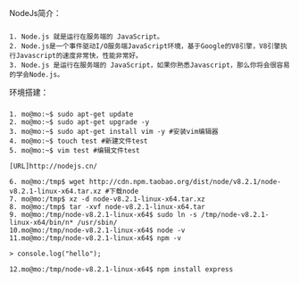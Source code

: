 NodeJs简介：
###	
	1. Node.js 就是运行在服务端的 JavaScript。
	2. Node.js是一个事件驱动I/O服务端JavaScript环境，基于Google的V8引擎，V8引擎执行Javascript的速度非常快，性能非常好。
	3. Node.js 是运行在服务端的 JavaScript，如果你熟悉Javascript，那么你将会很容易的学会Node.js。

环境搭建：
###
	1. mo@mo:~$ sudo apt-get update
	2. mo@mo:~$ sudo apt-get upgrade -y
	3. mo@mo:~$ sudo apt-get install vim -y #安装vim编辑器
	4. mo@mo:~$ touch test #新建文件test
	5. mo@mo:~$ vim test #编辑文件test

	[URL]http://nodejs.cn/
	
	6. mo@mo:/tmp$ wget http://cdn.npm.taobao.org/dist/node/v8.2.1/node-v8.2.1-linux-x64.tar.xz #下载node
	7. mo@mo:/tmp$ xz -d node-v8.2.1-linux-x64.tar.xz
	8. mo@mo:/tmp$ tar -xvf node-v8.2.1-linux-x64.tar
	9. mo@mo:/tmp/node-v8.2.1-linux-x64$ sudo ln -s /tmp/node-v8.2.1-linux-x64/bin/n* /usr/sbin/
	10.mo@mo:/tmp/node-v8.2.1-linux-x64$ node -v
	11.mo@mo:/tmp/node-v8.2.1-linux-x64$ npm -v
	
	> console.log("hello");
	
	12.mo@mo:/tmp/node-v8.2.1-linux-x64$ npm install express
	
	



